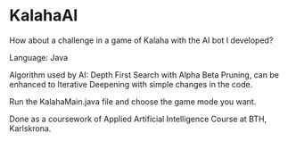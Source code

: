 # KalahaAI

How about a challenge in a game of Kalaha with the AI bot I developed?

Language: Java

Algorithm used by AI: Depth First Search with Alpha Beta Pruning, can be enhanced to Iterative Deepening with simple changes in the code.

Run the KalahaMain.java file and choose the game mode you want.

Done as a coursework of Applied Artificial Intelligence Course at BTH, Karlskrona.
